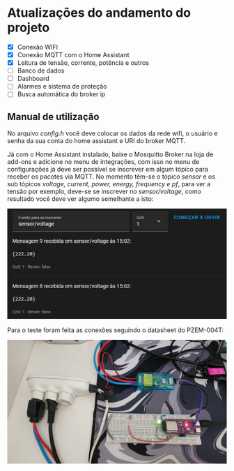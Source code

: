# Atualizações do andamento do projeto

- [x] Conexão WIFI
- [x] Conexão MQTT com o Home Assistant
- [x] Leitura de tensão, corrente, potência e outros
- [ ] Banco de dados
- [ ] Dashboard
- [ ] Alarmes e sistema de proteção
- [ ] Busca automática do broker ip

## Manual de utilização

No arquivo *config.h* você deve colocar os dados da rede wifi, o usuário e senha da sua conta do home assistant e URI do broker MQTT.

Já com o Home Assistant instalado, baixe o Mosquitto Broker na loja de add-ons e adicione no menu de integrações, com isso no menu de configurações já deve ser possível se inscrever em algum tópico para receber os pacotes via MQTT.
No momento têm-se o tópico *sensor* e os sub tópicos *voltage, current, power, energy, frequency e pf*, para ver a tensão por exemplo, deve-se se inscrever no *sensor/voltage*, como resultado você deve ver algumo semelhante a isto:

<img alt="mqtt_msg" src="https://github.com/EmmanuelRGuesser/PJ_Integrador_3/blob/main/imgs/mqqt_msg.png" width="600" />

Para o teste foram feita as conexões seguindo o datasheet do PZEM-004T:

<img alt="teste" src="https://github.com/EmmanuelRGuesser/PJ_Integrador_3/blob/main/imgs/montagem.jpg" width="600" />
